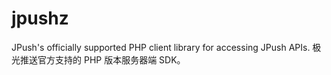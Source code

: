# jpushz
JPush's officially supported PHP client library for accessing JPush APIs. 极光推送官方支持的 PHP 版本服务器端 SDK。
